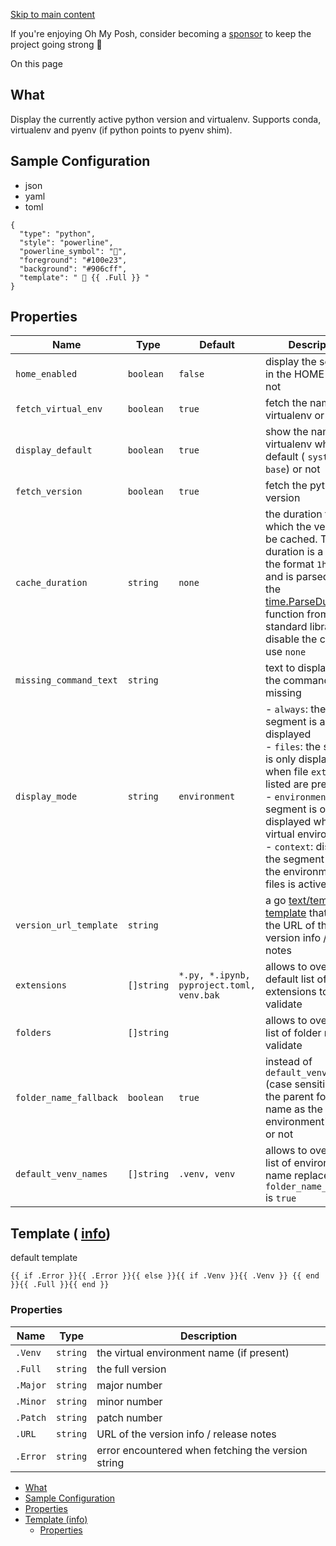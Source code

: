 [Skip to main content](https://ohmyposh.dev/docs/segments/languages/python#__docusaurus_skipToContent_fallback)

If you're enjoying Oh My Posh, consider becoming a [sponsor](https://github.com/sponsors/JanDeDobbeleer) to keep the project going strong 💪

On this page

## What [​](https://ohmyposh.dev/docs/segments/languages/python\#what "Direct link to What")

Display the currently active python version and virtualenv.
Supports conda, virtualenv and pyenv (if python points to pyenv shim).

## Sample Configuration [​](https://ohmyposh.dev/docs/segments/languages/python\#sample-configuration "Direct link to Sample Configuration")

- json
- yaml
- toml

```codeBlockLines_e6Vv
{
  "type": "python",
  "style": "powerline",
  "powerline_symbol": "",
  "foreground": "#100e23",
  "background": "#906cff",
  "template": "  {{ .Full }} "
}

```

## Properties [​](https://ohmyposh.dev/docs/segments/languages/python\#properties "Direct link to Properties")

| Name | Type | Default | Description |
| --- | --- | --- | --- |
| `home_enabled` | `boolean` | `false` | display the segment in the HOME folder or not |
| `fetch_virtual_env` | `boolean` | `true` | fetch the name of the virtualenv or not |
| `display_default` | `boolean` | `true` | show the name of the virtualenv when it's default ( `system`, `base`) or not |
| `fetch_version` | `boolean` | `true` | fetch the python version |
| `cache_duration` | `string` | `none` | the duration for which the version will be cached. The duration is a string in the format `1h2m3s` and is parsed using the [time.ParseDuration](https://golang.org/pkg/time/#ParseDuration) function from the Go standard library. To disable the cache, use `none` |
| `missing_command_text` | `string` |  | text to display when the command is missing |
| `display_mode` | `string` | `environment` | - `always`: the segment is always displayed<br>- `files`: the segment is only displayed when file `extensions` listed are present<br>- `environment`: the segment is only displayed when in a virtual environment<br>- `context`: displays the segment when the environment or files is active |
| `version_url_template` | `string` |  | a go [text/template](https://golang.org/pkg/text/template/) [template](https://ohmyposh.dev/docs/configuration/templates) that creates the URL of the version info / release notes |
| `extensions` | `[]string` | `*.py, *.ipynb, pyproject.toml, venv.bak` | allows to override the default list of file extensions to validate |
| `folders` | `[]string` |  | allows to override the list of folder names to validate |
| `folder_name_fallback` | `boolean` | `true` | instead of `default_venv_names` (case sensitive), use the parent folder name as the virtual environment's name or not |
| `default_venv_names` | `[]string` | `.venv, venv` | allows to override the list of environment's name replaced when `folder_name_fallback` is `true` |

## Template ( [info](https://ohmyposh.dev/docs/configuration/templates)) [​](https://ohmyposh.dev/docs/segments/languages/python\#template-info "Direct link to template-info")

default template

```codeBlockLines_e6Vv
{{ if .Error }}{{ .Error }}{{ else }}{{ if .Venv }}{{ .Venv }} {{ end }}{{ .Full }}{{ end }}

```

### Properties [​](https://ohmyposh.dev/docs/segments/languages/python\#properties-1 "Direct link to Properties")

| Name | Type | Description |
| --- | --- | --- |
| `.Venv` | `string` | the virtual environment name (if present) |
| `.Full` | `string` | the full version |
| `.Major` | `string` | major number |
| `.Minor` | `string` | minor number |
| `.Patch` | `string` | patch number |
| `.URL` | `string` | URL of the version info / release notes |
| `.Error` | `string` | error encountered when fetching the version string |

- [What](https://ohmyposh.dev/docs/segments/languages/python#what)
- [Sample Configuration](https://ohmyposh.dev/docs/segments/languages/python#sample-configuration)
- [Properties](https://ohmyposh.dev/docs/segments/languages/python#properties)
- [Template (info)](https://ohmyposh.dev/docs/segments/languages/python#template-info)
  - [Properties](https://ohmyposh.dev/docs/segments/languages/python#properties-1)